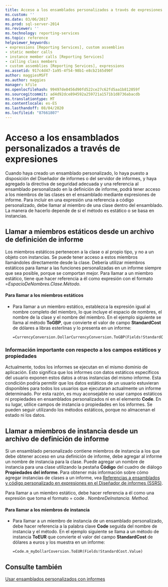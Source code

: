 ```yaml
---
title: Acceso a los ensamblados personalizados a través de expresiones | Microsoft Docs
ms.custom: ''
ms.date: 03/06/2017
ms.prod: sql-server-2014
ms.reviewer: ''
ms.technology: reporting-services
ms.topic: reference
helpviewer_keywords:
- expressions [Reporting Services], custom assemblies
- static member calls
- instance member calls [Reporting Services]
- calling class members
- custom assemblies [Reporting Services], expressions
ms.assetid: 917c4d47-1a95-4f54-98b1-e8cb2165d90f
author: maggiesMSFT
ms.author: maggies
manager: kfile
ms.openlocfilehash: 99497de0456d90fd522ce27c62fd5aa1b812059f
ms.sourcegitcommit: ad4d92dce894592a259721a1571b1d8736abacdb
ms.translationtype: MT
ms.contentlocale: es-ES
ms.lasthandoff: 08/04/2020
ms.locfileid: "87661807"
---
```

# <a name="accessing-custom-assemblies-through-expressions"></a>Acceso a los ensamblados personalizados a través de expresiones
  Cuando haya creado un ensamblado personalizado, lo haya puesto a disposición del Diseñador de informes o del servidor de informes, y haya agregado la directiva de seguridad adecuada y una referencia al ensamblado personalizado en la definición de informe, podrá tener acceso a los miembros de las clases en el ensamblado mediante expresiones de informe. Para incluir en una expresión una referencia a código personalizado, debe llamar al miembro de una clase dentro del ensamblado. La manera de hacerlo depende de si el método es estático o se basa en instancias.  
  
## <a name="calling-static-members-from-a-report-definition-file"></a>Llamar a miembros estáticos desde un archivo de definición de informe  
 Los miembros estáticos pertenecen a la clase o al propio tipo, y no a un objeto con instancias. Se puede tener acceso a estos miembros llamándoles directamente desde la clase. Debería utilizar miembros estáticos para llamar a las funciones personalizadas en un informe siempre que sea posible, porque se comportan mejor. Para llamar a un miembro estático, tiene que hacer referencia a él como expresión con el formato =*EspacioDeNombres.Clase.Método*.  
  
#### <a name="to-call-static-members"></a>Para llamar a los miembros estáticos  
  
-   Para llamar a un miembro estático, establezca la expresión igual al nombre completo del miembro, lo que incluye el espacio de nombres, el nombre de la clase y el nombre del miembro. En el ejemplo siguiente se llama al método **ToGBP**, que convierte el valor de campo **StandardCost** de dólares a libras esterlinas y lo presenta en un informe:  
  
    ```  
    =CurrencyConversion.DollarCurrencyConversion.ToGBP(Fields!StandardCost.Value)  
    ```  
  
### <a name="important-information-regarding-static-fields-and-properties"></a>Información importante con respecto a los campos estáticos y propiedades  
 Actualmente, todos los informes se ejecutan en el mismo dominio de aplicación. Esto significa que los informes con datos estáticos específicos del usuario exponen estos datos a otras instancias del mismo informe. Esta condición podría permitir que los datos estáticos de un usuario estuvieran disponibles para todos los usuarios que ejecutaran actualmente un informe determinado. Por esta razón, es muy aconsejable no usar campos estáticos ni propiedades en ensamblados personalizados ni en el elemento **Code**. En su lugar, utilice campos de instancia o propiedades en los informes. Se pueden seguir utilizando los métodos estáticos, porque no almacenan el estado ni los datos.  
  
## <a name="calling-instance-members-from-a-report-definition-file"></a>Llamar a miembros de instancia desde un archivo de definición de informe  
 Si un ensamblado personalizado contiene miembros de instancia a los que debe obtener acceso en una definición de informe, debe agregar al informe un nombre de instancia para la clase. Puede agregar un nombre de instancia para una clase utilizando la pestaña **Código** del cuadro de diálogo **Propiedades del informe**. Para obtener más información sobre cómo agregar instancias de clases a un informe, vea [Referencias a ensamblados y código personalizado en expresiones en el Diseñador de informes &#40;SSRS&#41;](../report-design/custom-code-and-assembly-references-in-expressions-in-report-designer-ssrs.md).  
  
 Para llamar a un miembro estático, debe hacer referencia a él como una expresión que toma el formato = code *. NombreDeInstancia. Method*.  
  
#### <a name="to-call-instance-members"></a>Para llamar a los miembros de instancia  
  
-   Para llamar a un miembro de instancia de un ensamblado personalizado, debe hacer referencia a la palabra clave **Code** seguida del nombre de instancia y el método. En el ejemplo siguiente se llama a un método de instancia **ToEUR** que convierte el valor del campo **StandardCost** de dólares a euros y los muestra en un informe:  
  
    ```  
    =Code.m_myDollarCoversion.ToEUR(Fields!StandardCost.Value)  
    ```  
  
## <a name="see-also"></a>Consulte también  
 [Usar ensamblados personalizados con informes](using-custom-assemblies-with-reports.md)  
  
  
